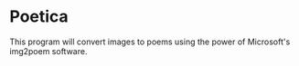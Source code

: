# Poetica
This program will convert images to poems using the power of Microsoft's img2poem software.
